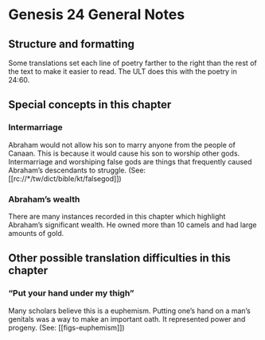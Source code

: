 # Genesis 24 General Notes
## Structure and formatting

Some translations set each line of poetry farther to the right than the rest of the text to make it easier to read. The ULT does this with the poetry in 24:60.

## Special concepts in this chapter

### Intermarriage

Abraham would not allow his son to marry anyone from the people of Canaan. This is because it would cause his son to worship other gods. Intermarriage and worshiping false gods are things that frequently caused Abraham’s descendants to struggle. (See: [[rc://*/tw/dict/bible/kt/falsegod]])

### Abraham’s wealth

There are many instances recorded in this chapter which highlight Abraham’s significant wealth. He owned more than 10 camels and had large amounts of gold.

## Other possible translation difficulties in this chapter

### “Put your hand under my thigh”

Many scholars believe this is a euphemism. Putting one’s hand on a man’s genitals was a way to make an important oath. It represented power and progeny. (See: [[figs-euphemism]])
